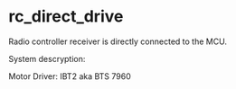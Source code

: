 # rc_direct_drive
Radio controller receiver is directly connected to the MCU.

System descryption:

Motor Driver: IBT2 aka BTS 7960
